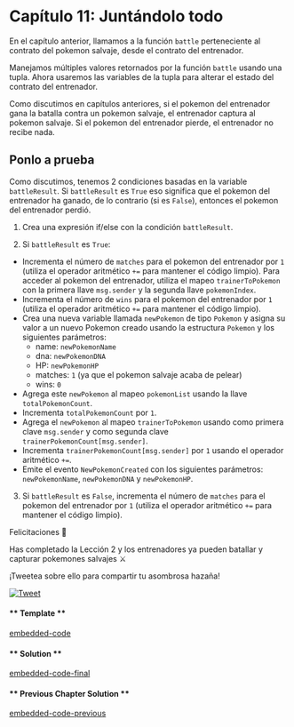 # Capítulo 11: Juntándolo todo

En el capítulo anterior, llamamos a la función `battle` perteneciente al contrato del pokemon salvaje, desde el contrato del entrenador.

Manejamos múltiples valores retornados por la función `battle` usando una tupla. Ahora usaremos las variables de la tupla para alterar el estado del contrato del entrenador.

Como discutimos en capítulos anteriores, si el pokemon del entrenador gana la batalla contra un pokemon salvaje, el entrenador captura al pokemon salvaje. Si el pokemon del entrenador pierde, el entrenador no recibe nada.

## Ponlo a prueba

Como discutimos, tenemos 2 condiciones basadas en la variable `battleResult`. Si `battleResult` es `True` eso significa que el pokemon del entrenador ha ganado, de lo contrario (si es `False`), entonces el pokemon del entrenador perdió.

1. Crea una expresión if/else con la condición `battleResult`.

2. Si `battleResult` es `True`:

- Incrementa el número de `matches` para el pokemon del entrenador por `1` (utiliza el operador aritmético `+=` para mantener el código limpio). Para acceder al pokemon del entrenador, utiliza el mapeo `trainerToPokemon` con la primera llave `msg.sender` y la segunda llave `pokemonIndex`.
- Incrementa el número de `wins` para el pokemon del entrenador por `1` (utiliza el operador aritmético `+=` para mantener el código limpio).
- Crea una nueva variable llamada `newPokemon` de tipo `Pokemon` y asigna su valor a un nuevo Pokemon creado usando la estructura `Pokemon` y los siguientes parámetros:
  - name: `newPokemonName`
  - dna: `newPokemonDNA`
  - HP: `newPokemonHP`
  - matches: `1` (ya que el pokemon salvaje acaba de pelear)
  - wins: `0`
- Agrega este `newPokemon` al mapeo `pokemonList` usando la llave `totalPokemonCount`.
- Incrementa `totalPokemonCount` por `1`.
- Agrega el `newPokemon` al mapeo `trainerToPokemon` usando como primera clave `msg.sender` y como segunda clave `trainerPokemonCount[msg.sender]`.
- Incrementa `trainerPokemonCount[msg.sender]` por `1` usando el operador aritmético `+=`.
- Emite el evento `NewPokemonCreated` con los siguientes parámetros: `newPokemonName`, `newPokemonDNA` y `newPokemonHP`.

3. Si `battleResult` es `False`, incrementa el número de `matches` para el pokemon del entrenador por `1` (utiliza el operador aritmético `+=` para mantener el código limpio).

Felicitaciones 🎉

Has completado la Lección 2 y los entrenadores ya pueden batallar y capturar pokemones salvajes ⚔️

¡Tweetea sobre ello para compartir tu asombrosa hazaña!

[![Tweet](https://img.shields.io/twitter/url?style=social&url=https%3A%2F%2Fvyper.fun%2F%23%2F2%2Fintroduction)](https://twitter.com/intent/tweet?hashtags=VyperFun&ref_src=twsrc%5Etfw&text=Acabo%20de%20completar%20la%20Leccion%202%3A%20Pelea%20y%20Captura%20Pok%C3%A9mons%20salvajes%20en%20la%20blockchain%20usando%20%40vyperlang%20en%20%40VyperFun%20%E2%9A%94%EF%B8%8F%20&tw_p=tweetbutton&url=https%3A%2F%2Fvyper.fun%2F%23%2F2%2Fintroduction)

<!-- tabs:start -->

#### ** Template **

[embedded-code](../../assets/2/2.11-template-code.vy ':include :type=code embed-template')

#### ** Solution **

[embedded-code-final](../../assets/2/2.11-finished-code.vy ':include :type=code embed-final')

#### ** Previous Chapter Solution **

[embedded-code-previous](../../assets/2/2.10-finished-code.vy ':include :type=code embed-previous')

<!-- tabs:end -->
